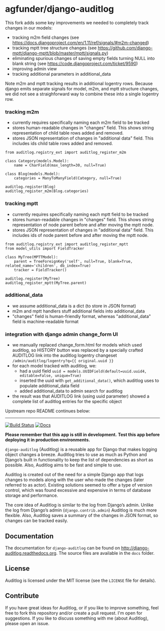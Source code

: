 agfunder/django-auditlog
===============

This fork adds some key improvements we needed to completely track changes in our models:

- tracking m2m field changes (see https://docs.djangoproject.com/en/1.11/ref/signals/#m2m-changed)
- tracking mptt tree structure changes (see https://github.com/django-mptt/django-mptt/blob/master/mptt/signals.py)
- eliminating spurious changes of saving empty fields turning NULL into blank string (see https://code.djangoproject.com/ticket/9590)
- improving admin view
- tracking additional parameters in additional_data

Note m2m and mptt tracking results in additional logentry rows.  Because django emits separate signals for model, m2m, and mptt structure changes, we did not see a straighforward way to combine these into a single logentry row.

### tracking m2m
- currently requires specifically naming each m2m field to be tracked
- stores human-readable changes in "changes" field.  This shows string representation of child table rows added and removed.
- stores JSON representation of changes in "additional data" field.  This includes ids child table rows added and removed.
```
from auditlog.registry_ext import auditlog_register_m2m

class Category(models.Model):
    name = CharField(max_length=30, null=True)

class Blog(models.Model):
    categories = ManyToManyField(Category, null=True)

auditlog.register(Blog)
auditlog_register_m2m(Blog.categories)
```

### tracking mptt
- currently requires specifically naming each mptt field to be tracked
- stores human-readable changes in "changes" field.  This shows string representation of node parent before and after moving the mptt node.
- stores JSON representation of changes in "additional data" field.  This includes ids of node parent before and after moving the mptt node.
```
from auditlog.registry_ext import auditlog_register_mptt
from model_utils import FieldTracker

class MyTree(MPTTModel):
    parent = TreeForeignKey('self', null=True, blank=True, related_name='children', db_index=True)
    tracker = FieldTracker()

auditlog.register(MyTree)
auditlog_register_mptt(MyTree.parent)
```

### additional_data
- we assume additional_data is a dict (to store in JSON format)
- m2m and mptt handlers stuff additional fields into additional_data
- "changes" field is human-friendly format, whereas "additional_data" field is machine-readable format

### integration with django admin change_form UI
- we manually replaced change_form.html for models which used auditlog, so HISTORY button was replaced by a specially crafted AUDITLOG link into the auditlog logentry changeset `/admin/auditlog/logentry?q={{ original.uuid }}`
- for each model tracked with auditlog, we:
    - had a uuid field `uuid = models.UUIDField(default=uuid.uuid4, editable=False, unique=True)`
    - inserted the uuid with `get_additional_data()`, which auditlog uses to populate additional_data field
    - added additional_data to admin search for auditlog
- the result was that AUDITLOG link (using uuid parameter) showed a complete list of auditlog entries for the specific object

Upstream repo README continues below:

---------


[![Build Status](https://travis-ci.org/jjkester/django-auditlog.svg?branch=master)](https://travis-ci.org/jjkester/django-auditlog)
[![Docs](https://readthedocs.org/projects/django-auditlog/badge/?version=latest)](http://django-auditlog.readthedocs.org/en/latest/?badge=latest)

**Please remember that this app is still in development.**
**Test this app before deploying it in production environments.**

```django-auditlog``` (Auditlog) is a reusable app for Django that makes logging object changes a breeze. Auditlog tries to use as much as Python and Django’s built in functionality to keep the list of dependencies as short as possible. Also, Auditlog aims to be fast and simple to use.

Auditlog is created out of the need for a simple Django app that logs changes to models along with the user who made the changes (later referred to as actor). Existing solutions seemed to offer a type of version control, which was found excessive and expensive in terms of database storage and performance.

The core idea of Auditlog is similar to the log from Django’s admin. Unlike the log from Django’s admin (```django.contrib.admin```) Auditlog is much more flexible. Also, Auditlog saves a summary of the changes in JSON format, so changes can be tracked easily.

Documentation
-------------

The documentation for ```django-auditlog``` can be found on http://django-auditlog.readthedocs.org. The source files are available in the ```docs``` folder.

License
-------

Auditlog is licensed under the MIT license (see the ```LICENSE``` file for details).

Contribute
----------

If you have great ideas for Auditlog, or if you like to improve something, feel free to fork this repository and/or create a pull request. I'm open for suggestions. If you like to discuss something with me (about Auditlog), please open an issue.
